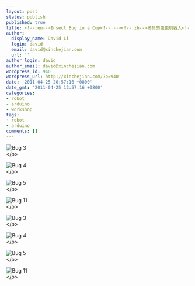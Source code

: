 ```yaml
---
layout: post
status: publish
published: true
title: <!--:en-->Insect Bug in a Cup<!--:--><!--:zh-->杯具的虫虫机器人<!--:-->
author:
  display_name: David Li
  login: david
  email: david@xinchejian.com
  url: ''
author_login: david
author_email: david@xinchejian.com
wordpress_id: 940
wordpress_url: http://xinchejian.com/?p=940
date: '2011-04-25 20:57:16 +0800'
date_gmt: '2011-04-25 12:57:16 +0800'
categories:
- robot
- arduino
- workshop
tags:
- robot
- arduino
comments: []
---
```

<p><!--:en--></p>
<p><img style="display:block; margin-left:auto; margin-right:auto;" src="http:&#47;&#47;xinchejian.com&#47;wp-content&#47;uploads&#47;2011&#47;04&#47;bug-3.jpg" alt="Bug 3" title="bug 3.jpg" border="0"&#47;><&#47;p></p>
<p><img style="display:block; margin-left:auto; margin-right:auto;" src="http:&#47;&#47;xinchejian.com&#47;wp-content&#47;uploads&#47;2011&#47;04&#47;bug-4.jpg" alt="Bug 4" title="bug 4.jpg" border="0"&#47;><&#47;p></p>
<p><img style="display:block; margin-left:auto; margin-right:auto;" src="http:&#47;&#47;xinchejian.com&#47;wp-content&#47;uploads&#47;2011&#47;04&#47;bug-5.jpg" alt="Bug 5" title="bug 5.jpg" border="0"&#47;><&#47;p></p>
<p><img style="display:block; margin-left:auto; margin-right:auto;" src="http:&#47;&#47;xinchejian.com&#47;wp-content&#47;uploads&#47;2011&#47;04&#47;bug-11.jpg" alt="Bug 11" title="bug 11.jpg" border="0"&#47;><&#47;p></p>
<p><!--:--></p>
<p><!--:zh--></p>
<p><img style="display:block; margin-left:auto; margin-right:auto;" src="http:&#47;&#47;xinchejian.com&#47;wp-content&#47;uploads&#47;2011&#47;04&#47;bug-3.jpg" alt="Bug 3" title="bug 3.jpg" border="0"&#47;><&#47;p></p>
<p><img style="display:block; margin-left:auto; margin-right:auto;" src="http:&#47;&#47;xinchejian.com&#47;wp-content&#47;uploads&#47;2011&#47;04&#47;bug-4.jpg" alt="Bug 4" title="bug 4.jpg" border="0"&#47;><&#47;p></p>
<p><img style="display:block; margin-left:auto; margin-right:auto;" src="http:&#47;&#47;xinchejian.com&#47;wp-content&#47;uploads&#47;2011&#47;04&#47;bug-5.jpg" alt="Bug 5" title="bug 5.jpg" border="0"&#47;><&#47;p></p>
<p><img style="display:block; margin-left:auto; margin-right:auto;" src="http:&#47;&#47;xinchejian.com&#47;wp-content&#47;uploads&#47;2011&#47;04&#47;bug-11.jpg" alt="Bug 11" title="bug 11.jpg" border="0"&#47;><&#47;p><br />
<!--:--></p>
